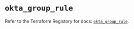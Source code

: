 # `okta_group_rule`

Refer to the Terraform Registory for docs: [`okta_group_rule`](https://registry.terraform.io/providers/okta/okta/4.6.0/docs/resources/group_rule).
